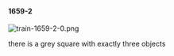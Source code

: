 #### 1659-2
![train-1659-2-0.png](https://github.com/lil-lab/nlvr/raw/master/nlvr/train/images/45/train-1659-2-0.png "train-1659-2-0.png")

there is a grey square with exactly three objects